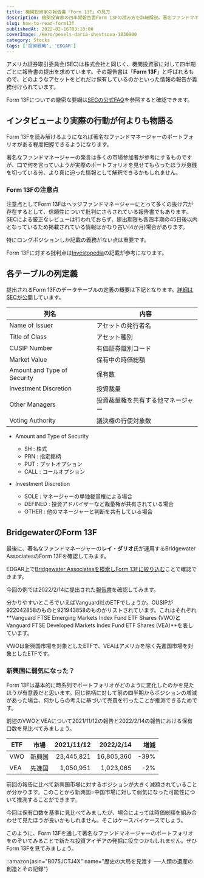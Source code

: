 ```yaml
---
title: 機関投資家の報告書「Form 13F」の見方
description: 機関投資家の四半期報告書Form 13Fの読み方を詳細解説。著名ファンドマネージャーのポートフォリオを特定し、各テーブルの列定義、Bridgewaterの事例分析、注意点や投資アイデア発掘への活用方法を紹介。
slug: how-to-read-form13f
publishedAt: 2022-02-16T03:10:00
coverImage: /Hero/pexels-daria-shevtsova-1030900
category: Stocks
tags: ['投資戦略', 'EDGAR']
---
```


アメリカ証券取引委員会(SEC)は株式会社と同じく、機関投資家に対して四半期ごとに報告書の提出を求めています。その報告書は「**Form 13F**」と呼ばれるもので、どのようなアセットをどれだけ保有しているのかといった情報の報告が義務付けられています。

Form 13Fについての厳密な要綱は[SECの公式FAQ](https://www.sec.gov/divisions/investment/13ffaq.htm)を参照すると確認できます。

## インタビューより実際の行動が何よりも物語る

Form 13Fを読み解けるようになれば著名なファンドマネージャーのポートフォリオがある程度把握できるようになります。

著名なファンドマネージャーの発言は多くの市場参加者が参考にするものですが、口で何を言っていようが実際のポートフォリオを見せてもらったほうが身銭を切っている分、より真に迫った情報として解釈できるかもしれません。

### Form 13Fの注意点

注意点としてForm 13Fはヘッジファンドマネージャーにとって多くの抜け穴が存在するとして、信頼性について批判にさらされている報告書でもあります。SECによる厳正なレビューは行われておらず、提出期限も各四半期の45日後以内となっているため掲載されている情報はかなり古い(4か月)場合があります。

特にロングポジションしか記載の義務がない点は重要です。

Form 13Fに対する批判点は[Investopedia](https://www.investopedia.com/terms/f/form-13f.asp)の記載が参考になります。

## 各テーブルの列定義

提出されるForm 13Fのデータテーブルの定義の概要は下記となります。[詳細はSECが公開](https://www.sec.gov/pdf/form13f.pdf)しています。

| 列名                        | 内容                               |
| --------------------------- | ---------------------------------- |
| Name of Issuer              | アセットの発行者名                 |
| Title of Class              | アセット種別                       |
| CUSIP Number                | 有価証券識別コード                 |
| Market Value                | 保有中の時価総額                   |
| Amount and Type of Security | 保有数                             |
| Investment Discretion       | 投資裁量                           |
| Other Managers              | 投資裁量権を共有する他マネージャー |
| Voting Authority            | 議決権の行使対象数                 |

- Amount and Type of Security

  - SH : 株式
  - PRN : 指定銘柄
  - PUT : プットオプション
  - CALL : コールオプション

- Investment Discretion
  - SOLE : マネージャーの単独裁量権による場合
  - DEFINED : 投資アドバイザーなど裁量権が共有されている場合
  - OTHER : 他のマネージャーと判断を共有している場合

## BridgewaterのForm 13F

最後に、著名なファンドマネージャーの**レイ・ダリオ**氏が運用するBridgewater AssociatesのForm 13Fを確認してみます。

EDGAR上で[Bridgewater Associatesを検索しForm 13Fに絞り込む](https://www.sec.gov/cgi-bin/browse-edgar?action=getcompany&CIK=0001350694&owner=include&count=40)ことで確認できます。

今回の例では2022/2/14に提出された[報告書](https://www.sec.gov/Archives/edgar/data/1350694/000117266122000562/xslForm13F_X01/infotable.xml)を確認してみます。

分かりやすいところでいえばVanguard社のETFでしょうか。CUSIPが922042858のものと921943858のものがリストされています。これはそれぞれ**Vanguard FTSE Emerging Markets Index Fund ETF Shares (VWO)**と**Vanguard FTSE Developed Markets Index Fund ETF Shares (VEA)**を表しています。

VWOは新興国市場を対象としたETFで、VEAはアメリカを除く先進国市場を対象としたETFです。

### 新興国に弱気になった？

Form 13Fは基本的に時系列でポートフォリオがどのように変化したのかを見たほうが有意義だと思います。同じ銘柄に対して前の四半期からポジションの増減があった場合、何かしらの考えに基づいて売買を行ったことが推測できるためです。

前述のVWOとVEAについて2021/11/12の報告と2022/2/14の報告における保有口数を見比べてみましょう。

| ETF | 市場   | 2021/11/12 |  2022/2/14 | 増減 |
| --- | ------ | ---------: | ---------: | ---: |
| VWO | 新興国 | 23,445,821 | 16,805,360 | -39% |
| VEA | 先進国 |  1,050,951 |  1,023,065 |  -2% |

前回の報告に比べて新興国市場に対するポジションが大きく減額されていることが分かります。このことから新興国=中国市場に対して弱気になった可能性について推測することができます。

今回は保有口数を基準に見比べてみましたが、場合によっては時価総額を組み合わせて見たほうが良いかもしれません。そこはケースバイケースでしょう。

このように、Form 13Fを通して著名なファンドマネージャーのポートフォリオをのぞいてみることで新たな投資アイデアの発掘に役立つかもしれません。ぜひForm 13Fを見てみましょう。

::amazon{asin="B075JCTJ4X" name="歴史の大局を見渡す ──人類の遺産の創造とその記録"}
